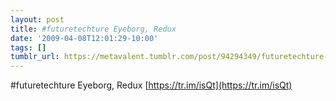 ```yaml
---
layout: post
title: #futuretechture Eyeborg, Redux
date: '2009-04-08T12:01:29-10:00'
tags: []
tumblr_url: https://metavalent.tumblr.com/post/94294349/futuretechture-eyeborg-redux-httptrimisqt
---
```

#futuretechture Eyeborg, Redux [https://tr.im/isQt](https://tr.im/isQt)

